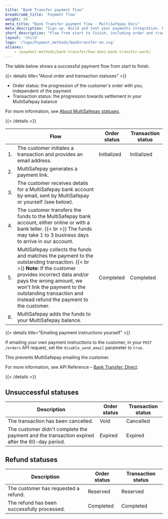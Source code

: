 ```yaml
---
title: "Bank Transfer payment flow"
breadcrumb_title: 'Payment flow'
weight: 30
meta_title: "Bank Transfer payment flow - MultiSafepay Docs"
meta_description: "Sign up. Build and test your payments integration. Explore our products and services. Use our API Reference, SDKs, and wrappers. Get support."
short_description: "Flow from start to finish, including order and transaction status changes"
layout: 'child'
logo: '/logo/Payment_methods/banktransfer-en.svg'
aliases: 
    - /payment-methods/bank-transfer/how-does-bank-transfer-work/
---
```


The table below shows a successful payment flow from start to finish.  

{{< details title="About order and transaction statuses" >}}

- Order status: the progression of the customer's order with you, independent of the payment
- Transaction status: the progression towards settlement in your MultiSafepay balance

For more information, see [About MultiSafepay statuses](/payments/multisafepay-statuses/).

{{< /details >}}

|   | Flow | Order status | Transaction status |
|---|---|---|---|
| 1. | The customer initiates a transaction and provides an email address. | Initialized | Initialized |
| 2. | MultiSafepay generates a payment link. |   |  |
| 3. | The customer receives details for a MultiSafepay bank account by email, sent by MultiSafepay or yourself (see below).  |   |  |
| 4. | The customer transfers the funds to the MultiSafepay bank account, either online or with a bank teller. {{< br >}} The funds may take 1 to 3 business days to arrive in our account. | | |
| 5. | MultiSafepay collects the funds and matches the payment to the outstanding transaction. {{< br >}} **Note:** If the customer provides incorrect data and/or pays the wrong amount, we won't link the payment to the outstanding transaction and instead refund the payment to the customer. | Completed | Completed |
| 6. | MultiSafepay adds the funds to your MultiSafepay balance.| | |

{{< details title="Emailing payment instructions yourself" >}}

If emailing your own payment instructions to the customer, in your `POST /orders` API request, set the `disable_send_email` parameter to `true`. 

This prevents MultiSafepay emailing the customer.

For more information, see API Reference – [Bank Transfer: Direct](/api/#direct-bank-transfer).

{{< /details >}}

## Unsuccessful statuses

| Description | Order status | Transaction status |
|---|---|---|
| The transaction has been cancelled. | Void   | Cancelled   |
| The customer didn't complete the payment and the transaction expired after the 60-day period. | Expired | Expired |

## Refund statuses

| Description | Order status | Transaction status |
|---|---|---|
| The customer has requested a refund. | Reserved | Reserved |
| The refund has been successfully processed. | Completed | Completed |






